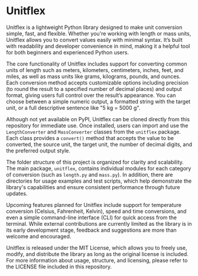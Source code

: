 # Unitflex

Unitflex is a lightweight Python library designed to make unit conversion simple, fast, and flexible. Whether you're working with length or mass units, Unitflex allows you to convert values easily with minimal syntax. It’s built with readability and developer convenience in mind, making it a helpful tool for both beginners and experienced Python users.

The core functionality of Unitflex includes support for converting common units of length such as meters, kilometers, centimeters, inches, feet, and miles, as well as mass units like grams, kilograms, pounds, and ounces. Each conversion method accepts customizable options including precision (to round the result to a specified number of decimal places) and output format, giving users full control over the result’s appearance. You can choose between a simple numeric output, a formatted string with the target unit, or a full descriptive sentence like "5 kg = 5000 g".

Although not yet available on PyPI, Unitflex can be cloned directly from this repository for immediate use. Once installed, users can import and use the `LengthConverter` and `MassConverter` classes from the `unitflex` package. Each class provides a `convert()` method that accepts the value to be converted, the source unit, the target unit, the number of decimal digits, and the preferred output style.

The folder structure of this project is organized for clarity and scalability. The main package, `unitflex`, contains individual modules for each category of conversion (such as `length.py` and `mass.py`). In addition, there are directories for usage examples and test scripts, which help demonstrate the library's capabilities and ensure consistent performance through future updates.

Upcoming features planned for Unitflex include support for temperature conversion (Celsius, Fahrenheit, Kelvin), speed and time conversions, and even a simple command-line interface (CLI) for quick access from the terminal. While external contributions are currently limited as the library is in its early development stage, feedback and suggestions are more than welcome and encouraged.

Unitflex is released under the MIT License, which allows you to freely use, modify, and distribute the library as long as the original license is included. For more information about usage, structure, and licensing, please refer to the LICENSE file included in this repository.
